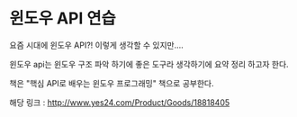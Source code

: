# 윈도우 API 연습

요즘 시대에 윈도우 API?! 이렇게 생각할 수 있지만....

윈도우 api는 윈도우 구조 파악 하기에 좋은 도구라 생각하기에 요약 정리 하고자 한다.

책은 "핵심 API로 배우는 윈도우 프로그래밍" 책으로 공부한다.

해당 링크 : http://www.yes24.com/Product/Goods/18818405
